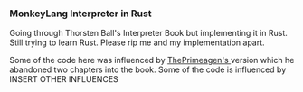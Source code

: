 ### MonkeyLang Interpreter in Rust

Going through Thorsten Ball's Interpreter Book but implementing it in Rust. 
Still trying to learn Rust.  Please rip me and my implementation apart.


Some of the code here was influenced by [ ThePrimeagen's ](https://github.com/ThePrimeagen) version which he abandoned 
two chapters into the book.  Some of the code is influenced by INSERT OTHER INFLUENCES



